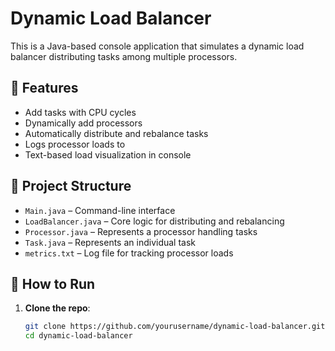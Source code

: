 # Dynamic Load Balancer

This is a Java-based console application that simulates a dynamic load balancer distributing tasks among multiple processors.

## 🚀 Features

- Add tasks with CPU cycles
- Dynamically add processors
- Automatically distribute and rebalance tasks
- Logs processor loads to 
- Text-based load visualization in console

## 📂 Project Structure

- `Main.java` – Command-line interface
- `LoadBalancer.java` – Core logic for distributing and rebalancing
- `Processor.java` – Represents a processor handling tasks
- `Task.java` – Represents an individual task
- `metrics.txt` – Log file for tracking processor loads

## 🔧 How to Run

1. **Clone the repo**:
   ```bash
   git clone https://github.com/yourusername/dynamic-load-balancer.git
   cd dynamic-load-balancer

